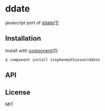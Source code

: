 
# ddate

  javascript port of [ddate(1)](http://linux.die.net/man/1/ddate)

## Installation

  Install with [component(1)](http://component.io):

    $ component install stephenmathieson/ddate

## API



## License

  MIT
